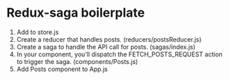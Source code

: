# Redux-saga boilerplate

1. Add to store.js
2. Create a reducer that handles posts. (reducers/postsReducer.js)
3. Create a saga to handle the API call for posts. (sagas/index.js)
4. In your component, you’ll dispatch the FETCH_POSTS_REQUEST action to trigger the saga. (components/Posts.js)
5. Add Posts component to App.js
